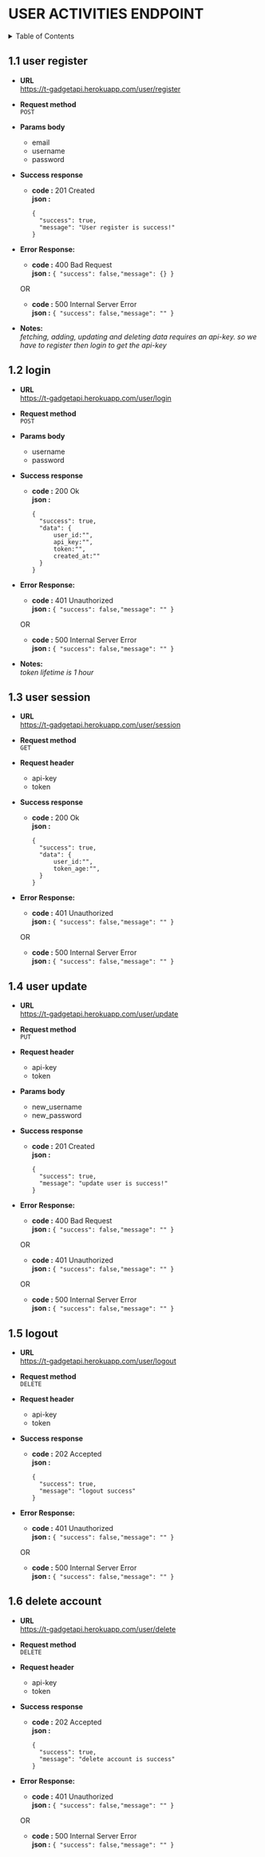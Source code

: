 # USER ACTIVITIES ENDPOINT

<details close="close">
  <summary>Table of Contents</summary>
  <ul>
    <li><a href="#11-user-register">user register</a></li>
    <li><a href="#12-login">login</a></li>
    <li><a href="#13-user-session">user session</a></li>
    <li><a href="#14-user-update">user update</a></li>
    <li><a href="#15-logout">logout</a></li>
    <li><a href="#16-delete-account">delete account</a></li>
  </ul>
</details>

## 1.1 user register
* **URL** <br>
https://t-gadgetapi.herokuapp.com/user/register
* **Request method** <br>
`POST`
* **Params body** 
  - email     <br> 
  - username  <br>
  - password  <br>
* **Success response**
    * **code :** 201 Created<br />
      **json :** 
      ```
      { 
        "success": true,
        "message": "User register is success!" 
      }
      ```
* **Error Response:**
    * **code :** 400 Bad Request<br />
      **json :** `{ "success": false,"message": {} }` <br/>

    OR<br/>
    * **code :** 500 Internal Server Error<br />
      **json :** `{ "success": false,"message": "" }`
* **Notes:** <br>
*fetching, adding, updating and deleting data requires an api-key. so we have to register then login to get the api-key*

## 1.2 login
* **URL** <br>
https://t-gadgetapi.herokuapp.com/user/login
* **Request method** <br>
`POST`
* **Params body** 
  - username  <br>
  - password  <br>
* **Success response**
    * **code :** 200 Ok<br />
      **json :** 
      ```
      { 
        "success": true,
        "data": {
            user_id:"",
            api_key:"",
            token:"",
            created_at:""
        } 
      }
      ```
* **Error Response:**
    * **code :** 401 Unauthorized<br />
      **json :** `{ "success": false,"message": "" }` <br/>

    OR<br/>
    * **code :** 500 Internal Server Error<br />
      **json :** `{ "success": false,"message": "" }`
* **Notes:** <br>
*token lifetime is 1 hour*

## 1.3 user session
* **URL** <br>
https://t-gadgetapi.herokuapp.com/user/session
* **Request method** <br>
`GET`
* **Request header** 
  - api-key  <br>
  - token  <br>
* **Success response**
    * **code :** 200 Ok<br />
      **json :** 
      ```
      { 
        "success": true,
        "data": {
            user_id:"",
            token_age:"",
        } 
      }
      ```
* **Error Response:**
    * **code :** 401 Unauthorized<br />
      **json :** `{ "success": false,"message": "" }` <br/>

    OR<br/>
    * **code :** 500 Internal Server Error<br />
      **json :** `{ "success": false,"message": "" }`

## 1.4 user update
* **URL** <br>
https://t-gadgetapi.herokuapp.com/user/update
* **Request method** <br>
`PUT`
* **Request header** 
  - api-key  <br>
  - token  <br>
* **Params body** 
  - new_username  <br>
  - new_password  <br>
* **Success response**
    * **code :** 201 Created<br />
      **json :** 
      ```
      { 
        "success": true,
        "message": "update user is success!"
      }
      ```
* **Error Response:**
    * **code :** 400 Bad Request<br />
      **json :** `{ "success": false,"message": "" }` <br/>

    OR<br/>
    * **code :** 401 Unauthorized<br />
      **json :** `{ "success": false,"message": "" }` <br/>

    OR<br/>
    * **code :** 500 Internal Server Error<br />
      **json :** `{ "success": false,"message": "" }`

## 1.5 logout
* **URL** <br>
https://t-gadgetapi.herokuapp.com/user/logout
* **Request method** <br>
`DELETE`
* **Request header** 
  - api-key  <br>
  - token  <br>
* **Success response**
    * **code :** 202 Accepted<br />
      **json :** 
      ```
      { 
        "success": true,
        "message": "logout success"
      }
      ```
* **Error Response:**
    * **code :** 401 Unauthorized<br />
      **json :** `{ "success": false,"message": "" }` <br/>

    OR<br/>
    * **code :** 500 Internal Server Error<br />
      **json :** `{ "success": false,"message": "" }`

## 1.6 delete account
* **URL** <br>
https://t-gadgetapi.herokuapp.com/user/delete
* **Request method** <br>
`DELETE`
* **Request header** 
  - api-key  <br>
  - token  <br>
* **Success response**
    * **code :** 202 Accepted<br />
      **json :** 
      ```
      { 
        "success": true,
        "message": "delete account is success"
      }
      ```
* **Error Response:**
    * **code :** 401 Unauthorized<br />
      **json :** `{ "success": false,"message": "" }` <br/>

    OR<br/>
    * **code :** 500 Internal Server Error<br />
      **json :** `{ "success": false,"message": "" }`